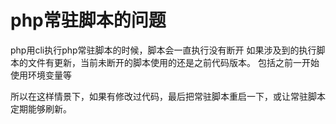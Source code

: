 # php常驻脚本的问题

php用cli执行php常驻脚本的时候，脚本会一直执行没有断开
如果涉及到的执行脚本的文件有更新，当前未断开的脚本使用的还是之前代码版本。
包括之前一开始使用环境变量等

所以在这样情景下，如果有修改过代码，最后把常驻脚本重启一下，或让常驻脚本定期能够刷新。